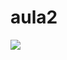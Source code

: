 # aula2
![](https://tenor.com/pt-BR/view/cool-fun-white-cat-dance-cool-and-fun-times-gif-11118423831717788753)
